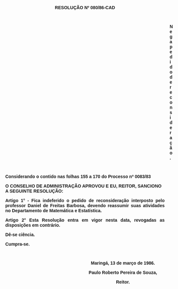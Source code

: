 <BODY>

<B><FONT FACE="Arial"><P ALIGN="CENTER">RESOLU&Ccedil;&Atilde;O Nº 080/86-CAD</P>
<P ALIGN="CENTER"></P>
<P ALIGN="CENTER">&nbsp;</P><DIR>
<DIR>
<DIR>
<DIR>
<DIR>
<DIR>
<DIR>
<DIR>
<DIR>
<DIR>
<DIR>
<DIR>
<DIR>

</B><P ALIGN="JUSTIFY">Nega pedido de reconsidera&ccedil;&atilde;o.</P>
</FONT><FONT SIZE=2>
<P>&nbsp;</P></DIR>
</DIR>
</DIR>
</DIR>
</DIR>
</DIR>
</DIR>
</DIR>
</DIR>
</DIR>
</DIR>
</DIR>
</DIR>

</FONT><FONT FACE="Arial"><P ALIGN="JUSTIFY">Considerando o contido nas folhas 155 a 170 do Processo nº 0083/83</P>
<P ALIGN="JUSTIFY"></P>
<B><P>O CONSELHO DE ADMINISTRA&Ccedil;&Atilde;O APROVOU E EU, REITOR, SANCIONO A SEGUINTE RESOLU&Ccedil;&Atilde;O:</P>
</B>
<B><P ALIGN="JUSTIFY">Artigo 1°</B> - Fica indeferido o pedido de reconsidera&ccedil;&atilde;o interposto pelo professor Daniel de Freitas Barbosa, devendo reassumir suas atividades no Departamento de Matem&aacute;tica e Estat&iacute;stica.</P>
<B><P ALIGN="JUSTIFY">Artigo 2°</B>  Esta Resolu&ccedil;&atilde;o entra em vigor nesta data, revogadas as disposi&ccedil;&otilde;es em contr&aacute;rio.</P>
<P>D&ecirc;-se ci&ecirc;ncia.</P>
<P>Cumpra-se.</P>
<P ALIGN="CENTER"></P>
<P ALIGN="CENTER">&nbsp;</P><DIR>
<DIR>
<DIR>
<DIR>
<DIR>
<DIR>

<P ALIGN="CENTER">Maring&aacute;, 13 de mar&ccedil;o de 1986.</P>
<P ALIGN="CENTER"></P>
<P ALIGN="CENTER">Paulo Roberto Pereira de Souza,</P>
<B><P ALIGN="CENTER">Reitor.</P></DIR>
</DIR>
</DIR>
</DIR>
</DIR>
</DIR>
</B></FONT></BODY>
